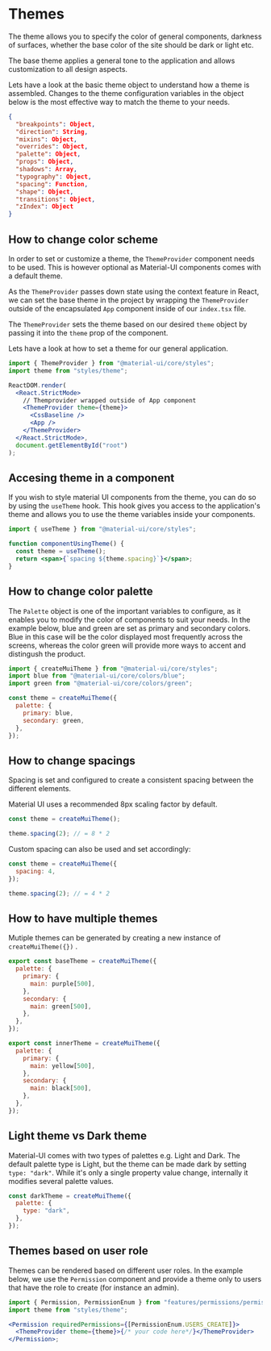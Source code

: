 # Themes

The theme allows you to specify the color of general components, darkness of surfaces, whether the base color of the site should be dark or light etc.

The base theme applies a general tone to the application and allows customization to all design aspects.

Lets have a look at the basic theme object to understand how a theme is assembled. Changes to the theme configuration variables in the object below is the most effective way to match the theme to your needs.

```json
{
  "breakpoints": Object,
  "direction": String,
  "mixins": Object,
  "overrides": Object,
  "palette": Object,
  "props": Object,
  "shadows": Array,
  "typography": Object,
  "spacing": Function,
  "shape": Object,
  "transitions": Object,
  "zIndex": Object
}
```

## How to change color scheme

In order to set or customize a theme, the `ThemeProvider` component needs to be used. This is however optional as Material-UI components comes with a default theme.

As the `ThemeProvider` passes down state using the context feature in React, we can set the base theme in the project by wrapping the `ThemeProvider` outside of the encapsulated `App` component inside of our `index.tsx` file.

The `ThemeProvider` sets the theme based on our desired `theme` object by passing it into the `theme` prop of the component.

Lets have a look at how to set a theme for our general application.

```jsx
import { ThemeProvider } from "@material-ui/core/styles";
import theme from "styles/theme";

ReactDOM.render(
  <React.StrictMode>
    // Themprovider wrapped outside of App component
    <ThemeProvider theme={theme}>
      <CssBaseline />
      <App />
    </ThemeProvider>
  </React.StrictMode>,
  document.getElementById("root")
);
```

## Accesing theme in a component

If you wish to style material UI components from the theme, you can do so by using the `useTheme` hook. This hook gives you access to the application's theme and allows you to use the theme variables inside your components.

```jsx
import { useTheme } from "@material-ui/core/styles";

function componentUsingTheme() {
  const theme = useTheme();
  return <span>{`spacing ${theme.spacing}`}</span>;
}
```

## How to change color palette

The `Palette` object is one of the important variables to configure, as it enables you to modify the color of components to suit your needs. In the example below, blue and green are set as primary and secondary colors. Blue in this case will be the color displayed most frequently across the screens, whereas the color green will provide more ways to accent and distingush the product.

```jsx
import { createMuiTheme } from "@material-ui/core/styles";
import blue from "@material-ui/core/colors/blue";
import green from "@material-ui/core/colors/green";

const theme = createMuiTheme({
  palette: {
    primary: blue,
    secondary: green,
  },
});
```

## How to change spacings

Spacing is set and configured to create a consistent spacing between the different elements.

Material UI uses a recommended 8px scaling factor by default.

```jsx
const theme = createMuiTheme();

theme.spacing(2); // = 8 * 2
```

Custom spacing can also be used and set accordingly:

```jsx
const theme = createMuiTheme({
  spacing: 4,
});

theme.spacing(2); // = 4 * 2
```

## How to have multiple themes

Mutiple themes can be generated by creating a new instance of `createMuiTheme({})` .

```jsx
export const baseTheme = createMuiTheme({
  palette: {
    primary: {
      main: purple[500],
    },
    secondary: {
      main: green[500],
    },
  },
});

export const innerTheme = createMuiTheme({
  palette: {
    primary: {
      main: yellow[500],
    },
    secondary: {
      main: black[500],
    },
  },
});
```

## Light theme vs Dark theme

Material-UI comes with two types of palettes e.g. Light and Dark. The default palette type is Light, but the theme can be made dark by setting `type: "dark"`. While it's only a single property value change, internally it modifies several palette values.

```jsx
const darkTheme = createMuiTheme({
  palette: {
    type: "dark",
  },
});
```

## Themes based on user role

Themes can be rendered based on different user roles. In the example below, we use the `Permission` component and provide a theme only to users that have the role to create (for instance an admin).

```jsx
import { Permission, PermissionEnum } from "features/permissions/permissions";
import theme from "styles/theme";

<Permission requiredPermissions={[PermissionEnum.USERS_CREATE]}>
  <ThemeProvider theme={theme}>{/* your code here*/}</ThemeProvider>
</Permission>;
```
